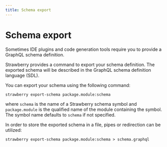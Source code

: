 ```yaml
---
title: Schema export
---
```


# Schema export

Sometimes IDE plugins and code generation tools require you to provide a GraphQL schema
definition.

Strawberry provides a command to export your schema definition.
The exported schema will be described in the GraphQL schema definition language (SDL).

You can export your schema using the following command:

    strawberry export-schema package.module:schema

where `schema` is the name of a Strawberry schema symbol and `package.module` is
the qualified name of the module containing the symbol. The symbol name defaults
to `schema` if not specified.

In order to store the exported schema in a file, pipes or redirection can be utilized:

    strawberry export-schema package.module:schema > schema.graphql
